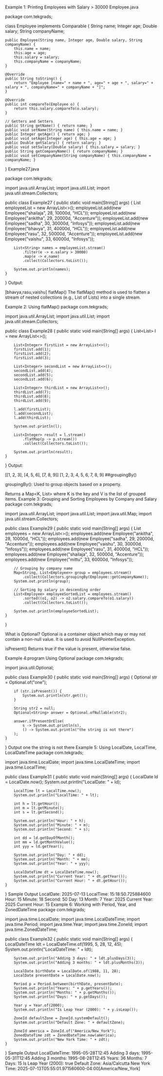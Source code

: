 Example 1: Printing Employees with Salary > 30000
Employee.java

package com.tekgrads;

class Employee implements Comparable<Employee> {
    String name;
    Integer age;
    Double salary;
    String companyName;

    public Employee(String name, Integer age, Double salary, String companyName) {
        this.name = name;
        this.age = age;
        this.salary = salary;
        this.companyName = companyName;
    }

    @Override
    public String toString() {
        return "Employee [name=" + name + ", age=" + age + ", salary=" + salary + ", companyName=" + companyName + "]";
    }

    @Override
    public int compareTo(Employee o) {
        return this.salary.compareTo(o.salary);
    }

    // Getters and Setters
    public String getName() { return name; }
    public void setName(String name) { this.name = name; }
    public Integer getAge() { return age; }
    public void setAge(Integer age) { this.age = age; }
    public Double getSalary() { return salary; }
    public void setSalary(Double salary) { this.salary = salary; }
    public String getCompanyName() { return companyName; }
    public void setCompanyName(String companyName) { this.companyName = companyName; }
}
Example27.java

package com.tekgrads;

import java.util.ArrayList;
import java.util.List;
import java.util.stream.Collectors;

public class Example27 {
    public static void main(String[] args) {
        List<Employee> employeeList = new ArrayList<>();
        employeeList.add(new Employee("shailaja", 28, 10000d, "HCL"));
        employeeList.add(new Employee("ankitha", 29, 20000d, "Accenture"));
        employeeList.add(new Employee("sadha", 30, 30000d, "Infosys"));
        employeeList.add(new Employee("bhavya", 31, 40000d, "HCL"));
        employeeList.add(new Employee("rasu", 32, 50000d, "Accenture"));
        employeeList.add(new Employee("vaishu", 33, 60000d, "Infosys"));

        List<String> names = employeeList.stream()
            .filter(e -> e.salary > 30000)
            .map(e -> e.name)
            .collect(Collectors.toList());

        System.out.println(names);
    }
}
Output:

[bhavya,rasu,vaishu]
flatMap()
The flatMap() method is used to flatten a stream of nested collections (e.g., List of Lists) into a single stream.

Example 2: Using flatMap()
package com.tekgrads;

import java.util.ArrayList;
import java.util.List;
import java.util.stream.Collectors;

public class Example28 {
    public static void main(String[] args) {
        List<List<Integer>> l = new ArrayList<>();

        List<Integer> firstList = new ArrayList<>();
        firstList.add(1);
        firstList.add(2);
        firstList.add(3);

        List<Integer> secondList = new ArrayList<>();
        secondList.add(4);
        secondList.add(5);
        secondList.add(6);

        List<Integer> thirdList = new ArrayList<>();
        thirdList.add(7);
        thirdList.add(8);
        thirdList.add(9);

        l.add(firstList);
        l.add(secondList);
        l.add(thirdList);

        System.out.println(l);

        List<Integer> result = l.stream()
            .flatMap(p -> p.stream())
            .collect(Collectors.toList());

        System.out.println(result);
    }
}
Output:

[[1, 2, 3], [4, 5, 6], [7, 8, 9]]
[1, 2, 3, 4, 5, 6, 7, 8, 9]
##groupingBy()

groupingBy(): Used to group objects based on a property.

Returns a Map<K, List> where K is the key and V is the list of grouped items.
Example 3: Grouping and Sorting Employees by Company and Salary
package com.tekgrads;

import java.util.ArrayList;
import java.util.List;
import java.util.Map;
import java.util.stream.Collectors;

public class Example29 {
    public static void main(String[] args) {
        List<Employee> employees = new ArrayList<>();
        employees.add(new Employee("ankitha", 28, 10000d, "HCL"));
        employees.add(new Employee("sadha", 29, 20000d, "Accenture"));
        employees.add(new Employee("vaishu", 30, 30000d, "Infosys"));
        employees.add(new Employee("rasu", 31, 40000d, "HCL"));
        employees.add(new Employee("shailaja", 32, 50000d, "Accenture"));
        employees.add(new Employee("mittu", 33, 60000d, "Infosys"));

        // Grouping by company name
        Map<String, List<Employee>> group = employees.stream()
            .collect(Collectors.groupingBy(Employee::getCompanyName));
        System.out.println(group);

        // Sorting by salary in descending order
        List<Employee> employeeSortedList = employees.stream()
            .sorted((o1, o2) -> o2.salary.compareTo(o1.salary))
            .collect(Collectors.toList());

        System.out.println(employeeSortedList);
    }
}

What is Optional?
Optional is a container object which may or may not contain a non-null value. It is used to avoid NullPointerException.

isPresent()
Returns true if the value is present, otherwise false.

Example 4:program Using Optional
package com.tekgrads;

import java.util.Optional;

public class Example30 {
    public static void main(String[] args) {
        Optional<String> str = Optional.of("one");

        if (str.isPresent()) {
            System.out.println(str.get());
        }

        String str2 = null;
        Optional<String> answer = Optional.ofNullable(str2);

        answer.ifPresentOrElse(
            s -> System.out.println(s),
            () -> System.out.println("the string is not there")
        );
    }
}
Output
one
the string is not there
Example 5: Using LocalDate, LocalTime, LocalDateTime
package com.tekgrads;

import java.time.LocalDate;
import java.time.LocalDateTime;
import java.time.LocalTime;

public class Example31 {
    public static void main(String[] args) {
        LocalDate ld = LocalDate.now();
        System.out.println("LocalDate: " + ld);

        LocalTime lt = LocalTime.now();
        System.out.println("LocalTime: " + lt);

        int h = lt.getHour();
        int m = lt.getMinute();
        int s = lt.getSecond();

        System.out.println("Hour: " + h);
        System.out.println("Minute: " + m);
        System.out.println("Second: " + s);

        int dd = ld.getDayOfMonth();
        int mm = ld.getMonthValue();
        int yyy = ld.getYear();

        System.out.println("Day: " + dd);
        System.out.println("Month: " + mm);
        System.out.println("Year: " + yyy);

        LocalDateTime dt = LocalDateTime.now();
        System.out.println("Current Year: " + dt.getYear());
        System.out.println("Current Hour: " + dt.getHour());
    }
}
Sample Output
LocalDate: 2025-07-13
LocalTime: 15:18:50.725884600
Hour: 15
Minute: 18
Second: 50
Day: 13
Month: 7
Year: 2025
Current Year: 2025
Current Hour: 15
Example 6: Working with Period, Year, and ZonedDateTime
package com.tekgrads;

import java.time.LocalDate;
import java.time.LocalDateTime;
import java.time.Period;
import java.time.Year;
import java.time.ZoneId;
import java.time.ZonedDateTime;

public class Example32 {
    public static void main(String[] args) {
        LocalDateTime ldt = LocalDateTime.of(1995, 5, 28, 12, 45);
        System.out.println("LocalDateTime: " + ldt);

        System.out.println("Adding 3 days: " + ldt.plusDays(3));
        System.out.println("Adding 3 months: " + ldt.plusMonths(3));

        LocalDate birthDate = LocalDate.of(1988, 11, 28);
        LocalDate presentDate = LocalDate.now();

        Period p = Period.between(birthDate, presentDate);
        System.out.println("Years: " + p.getYears());
        System.out.println("Months: " + p.getMonths());
        System.out.println("Days: " + p.getDays());

        Year y = Year.of(2000);
        System.out.println("Is Leap Year (2000): " + y.isLeap());

        ZoneId defaultZone = ZoneId.systemDefault();
        System.out.println("Default Zone: " + defaultZone);

        ZoneId america = ZoneId.of("America/New_York");
        ZonedDateTime zdt = ZonedDateTime.now(america);
        System.out.println("New York Time: " + zdt);
    }
}
Sample Output
LocalDateTime: 1995-05-28T12:45
Adding 3 days: 1995-05-31T12:45
Adding 3 months: 1995-08-28T12:45
Years: 36
Months: 7
Days: 15
Is Leap Year (2000): true
Default Zone: Asia/Calcutta
New York Time: 2025-07-13T05:55:01.971560600-04:00[America/New_York]
